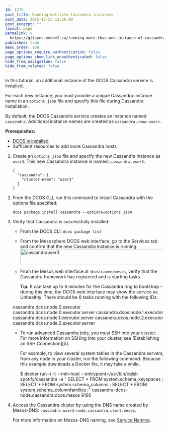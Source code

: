 ```yaml
---
ID: 1279
post_title: Running multiple Cassandra instances
post_date: 2015-12-23 12:26:00
post_excerpt: ""
layout: page
permalink: >
  https://gitsync.mmdev2.ca/running-more-than-one-instance-of-cassandra/
published: true
menu_order: 100
page_options_require_authentication: false
page_options_show_link_unauthenticated: false
hide_from_navigation: false
hide_from_related: false
---
```

In this tutorial, an additional instance of the DCOS Cassandra service is installed.

For each new instance, you must provide a unique Cassandra instance name in an `options.json` file and specify this file during Cassandra installation.

By default, the DCOS Cassandra service creates an instance named `cassandra`. Additional instance names are created as `cassandra.<new-user>`.

**Prerequisites:**

*   [DCOS is installed][1]
*   Sufficient resources to add more Cassandra hosts

1.  Create an `options.json` file and specify the new Cassandra instance as `user3`. This new Cassandra instance is named: `cassandra.user3`.
    
        {
          "cassandra": {
            "cluster-name": "user3"
          }
        }
        

2.  From the DCOS CLI, run this command to install Cassandra with the options file specified:
    
        dcos package install cassandra --options=options.json
        

3.  Verify that Cassandra is successfully installed:
    
    *   From the DCOS CLI: `dcos package list`
    *   From the Mesosphere DCOS web interface, go to the Services tab and confirm that the new Cassandra instance is running. <a href="https://docs.mesosphere.com/wp-content/uploads/2015/12/cassandrauser3.png" rel="attachment wp-att-1282"><img src="https://docs.mesosphere.com/wp-content/uploads/2015/12/cassandrauser3.png" alt="cassandrauser3" width="669" height="48" class="alignnone size-full wp-image-1282" /></a> 
    *   From the Mesos web interface at `<hostname>/mesos`, verify that the Cassandra framework has registered and is starting tasks.
        
        **Tip:** It can take up to 6 minutes for the Cassandra ring to bootstrap - during this time, the DCOS web interface may show the service as Unhealthy. There should be 6 tasks running with the following IDs:
    
    cassandra.dcos.node.0.executor cassandra.dcos.node.0.executor.server cassandra.dcos.node.1.executor cassandra.dcos.node.1.executor.server cassandra.dcos.node.2.executor cassandra.dcos.node.2.executor.server
    
    *   To run advanced Cassandra jobs, you must SSH into your cluster. For more information on SSHing into your cluster, see \[Establishing an SSH Connection\]\[5\].
        
        For example, to view several system tables in the Cassandra servers, from any node in your cluster, run the following command. Because this example downloads a Docker file, it may take a while.
        
        $ docker run -i -t --net=host --entrypoint=/usr/bin/cqlsh spotify/cassandra -e " SELECT * FROM system.schema_keyspaces ; SELECT * FROM system.schema_columns ; SELECT * FROM system.schema_columnfamilies ;" cassandra-dcos-node.cassandra.dcos.mesos 9160

4.  Access the Cassandra cluster by using the DNS name created by Mesos-DNS: `cassandra-user3-node.cassandra.user3.mesos`.
    
    For more information on Mesos-DNS naming, see [Service Naming][2].

 [1]: ../administering/installing/
 [2]: https://docs.mesosphere.com/administration/service-discovery/service-naming/